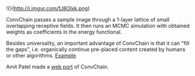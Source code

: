 !{}(http://i.imgur.com/fJ8Olxk.png)

ConvChain passes a sample image through a 1-layer lattice of small overlapping receptive fields. It then runs an MCMC simulation with obtained weights as coefficients in the energy functional.

Besides universality, an important advantage of ConvChain is that it can "fill the gaps", i.e. organically continue pre-placed content created by humans or other algorithms. [Example](http://i.imgur.com/byyKHre.gif).

Amit Patel made a [web port](http://www.redblobgames.com/x/1613-convchain/) of ConvChain.
